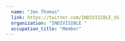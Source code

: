 ```yaml
---
  name: "Jen Thomas"
  link: https://twitter.com/INDIVISIBLE_US
  organization: "INDIVISIBLE "
  occupation_title: "Member"
---
```

